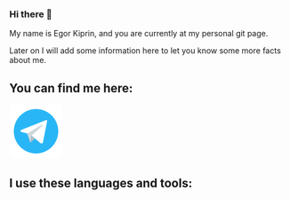 ### Hi there 👋 
My name is Egor Kiprin, and you are currently at my personal git page.

Later on I will add some information here to let you know some more facts about me.

## You can find me here:

<div><a href="https://t.me/kiprin_egor"><img src="/icons/telegram.png" alt="Telegram"></a></div>

<!-- <img src="/icons/telegram.png" alt="Telegram">
![/icons/telegram.png](Telegram) -->
 
## I use these languages and tools:

<!--
**konung-nvkz/konung-nvkz** is a ✨ _special_ ✨ repository because its `README.md` (this file) appears on your GitHub profile.

Here are some ideas to get you started:

- 🔭 I’m currently working on ...
- 🌱 I’m currently learning ...
- 👯 I’m looking to collaborate on ...
- 🤔 I’m looking for help with ...
- 💬 Ask me about ...
- 📫 How to reach me: ...
- 😄 Pronouns: ...
- ⚡ Fun fact: ...
-->
